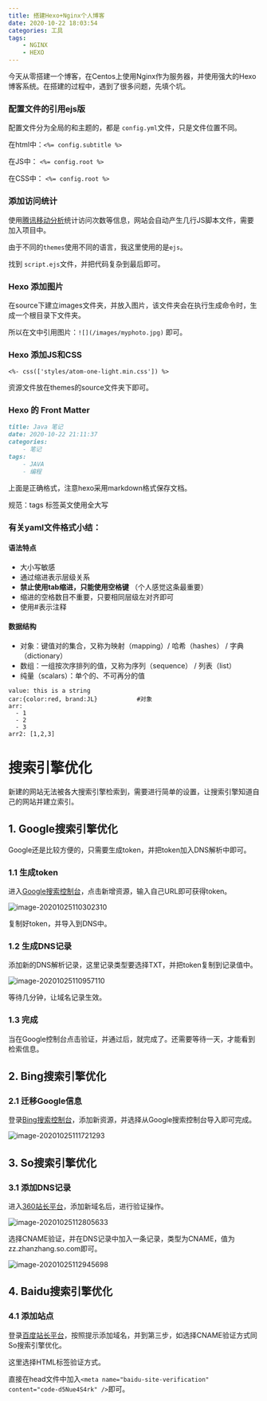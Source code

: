 ```yaml
---
title: 搭建Hexo+Nginx个人博客
date: 2020-10-22 18:03:54
categories: 工具
tags: 
	- NGINX
	- HEXO
---
```


今天从零搭建一个博客，在Centos上使用Nginx作为服务器，并使用强大的Hexo博客系统。在搭建的过程中，遇到了很多问题，先填个坑。



### 配置文件的引用ejs版

配置文件分为全局的和主题的，都是 `config.yml`文件，只是文件位置不同。

在html中：`<%= config.subtitle %>`

在JS中：	  `<%= config.root %>`

在CSS中：   `<%= config.root %>`



### 添加访问统计

使用[腾讯移动分析](https://mta.qq.com/)统计访问次数等信息，网站会自动产生几行JS脚本文件，需要加入项目中。

由于不同的`themes`使用不同的语言，我这里使用的是`ejs`。

找到 `script.ejs`文件，并把代码复杂到最后即可。



### Hexo 添加图片

在source下建立images文件夹，并放入图片，该文件夹会在执行生成命令时，生成一个根目录下文件夹。

所以在文中引用图片：`![](/images/myphoto.jpg)` 即可。



### Hexo 添加JS和CSS

```
<%- css(['styles/atom-one-light.min.css']) %>
```

资源文件放在themes的source文件夹下即可。



### Hexo 的 Front Matter

```markdown
title: Java 笔记
date: 2020-10-22 21:11:37
categories:
	- 笔记
tags: 
	- JAVA
	- 编程
```

上面是正确格式，注意hexo采用markdown格式保存文档。

规范：tags 标签英文使用全大写



### 有关yaml文件格式小结：

#### 语法特点

- 大小写敏感
- 通过缩进表示层级关系
- **禁止使用tab缩进，只能使用空格键** （个人感觉这条最重要）
- 缩进的空格数目不重要，只要相同层级左对齐即可
- 使用#表示注释

#### 数据结构

- 对象：键值对的集合，又称为映射（mapping）/ 哈希（hashes） / 字典（dictionary）
- 数组：一组按次序排列的值，又称为序列（sequence） / 列表（list）
- 纯量（scalars）：单个的、不可再分的值

```
value: this is a string
car:{color:red, brand:JL}			#对象
arr:
  - 1
  - 2
  - 3
arr2: [1,2,3]
```



# 搜索引擎优化

新建的网站无法被各大搜索引擎检索到，需要进行简单的设置，让搜索引擎知道自己的网站并建立索引。

## 1. Google搜索引擎优化

Google还是比较方便的，只需要生成token，并把token加入DNS解析中即可。

### 1.1 生成token

进入[Google搜索控制台](https://search.google.com/search-console)，点击新增资源，输入自己URL即可获得token。

![image-20201025110302310](/images/dns01.png)

复制好token，并导入到DNS中。

### 1.2 生成DNS记录

添加新的DNS解析记录，这里记录类型要选择TXT，并把token复制到记录值中。

![image-20201025110957110](/images/dns02.png)

等待几分钟，让域名记录生效。

### 1.3 完成

当在Google控制台点击验证，并通过后，就完成了。还需要等待一天，才能看到检索信息。

## 2. Bing搜索引擎优化

### 2.1 迁移Google信息

登录[Bing搜索控制台](https://www.bing.com/webmasters)，添加新资源，并选择从Google搜索控制台导入即可完成。

![image-20201025111721293](/images/dns03.png)

## 3. So搜索引擎优化

### 3.1 添加DNS记录

进入[360站长平台](http://zhanzhang.so.com/sitetool/site_manage)，添加新域名后，进行验证操作。

![image-20201025112805633](/images/dns04.png)

选择CNAME验证，并在DNS记录中加入一条记录，类型为CNAME，值为zz.zhanzhang.so.com即可。

![image-20201025112945698](/images/dns05.png)

## 4. Baidu搜索引擎优化

### 4.1 添加站点

登录[百度站长平台](https://ziyuan.baidu.com/site/index)，按照提示添加域名，并到第三步，如选择CNAME验证方式同So搜索引擎优化。

这里选择HTML标签验证方式。

直接在head文件中加入`<meta name="baidu-site-verification" content="code-d5Nue4S4rk" />`即可。